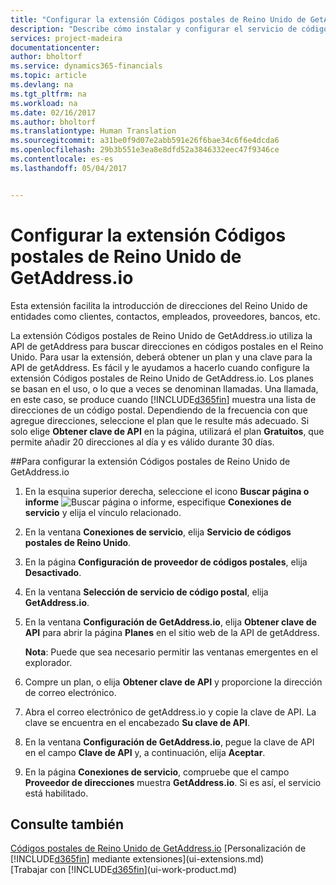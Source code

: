 ```yaml
---
title: "Configurar la extensión Códigos postales de Reino Unido de GetAddress.io | Documentos de Microsoft"
description: "Describe cómo instalar y configurar el servicio de códigos postales para importar direcciones del Reino Unido"
services: project-madeira
documentationcenter: 
author: bholtorf
ms.service: dynamics365-financials
ms.topic: article
ms.devlang: na
ms.tgt_pltfrm: na
ms.workload: na
ms.date: 02/16/2017
ms.author: bholtorf
ms.translationtype: Human Translation
ms.sourcegitcommit: a31be0f9d07e2abb591e26f6bae34c6f6e4dcda6
ms.openlocfilehash: 29b3b551e3ea8e8dfd52a3846332eec47f9346ce
ms.contentlocale: es-es
ms.lasthandoff: 05/04/2017


---
```

# <a name="set-up-the-getaddressio-uk-postcodes-extension"></a>Configurar la extensión Códigos postales de Reino Unido de GetAddress.io
Esta extensión facilita la introducción de direcciones del Reino Unido de entidades como clientes, contactos, empleados, proveedores, bancos, etc. 

La extensión Códigos postales de Reino Unido de GetAddress.io utiliza la API de getAddress para buscar direcciones en códigos postales en el Reino Unido. Para usar la extensión, deberá obtener un plan y una clave para la API de getAddress. Es fácil y le ayudamos a hacerlo cuando configure la extensión Códigos postales de Reino Unido de GetAddress.io. Los planes se basan en el uso, o lo que a veces se denominan llamadas. Una llamada, en este caso, se produce cuando [!INCLUDE[d365fin](includes/d365fin_md.md)] muestra una lista de direcciones de un código postal. Dependiendo de la frecuencia con que agregue direcciones, seleccione el plan que le resulte más adecuado. Si solo elige **Obtener clave de API** en la página, utilizará el plan **Gratuitos**, que permite añadir 20 direcciones al día y es válido durante 30 días. 

##<a name="to-set-up-the-getaddressio-uk-postcodes-extension"></a>Para configurar la extensión Códigos postales de Reino Unido de GetAddress.io 
1. En la esquina superior derecha, seleccione el icono **Buscar página o informe** ![Buscar página o informe](media/ui-search/search_small.png "Icono Buscar página o informe"), especifique **Conexiones de servicio** y elija el vínculo relacionado.  
2. En la ventana **Conexiones de servicio**, elija **Servicio de códigos postales de Reino Unido**.
3. En la página **Configuración de proveedor de códigos postales**, elija **Desactivado**.
4. En la ventana **Selección de servicio de código postal**, elija **GetAddress.io**.
5. En la ventana **Configuración de GetAddress.io**, elija **Obtener clave de API** para abrir la página **Planes** en el sitio web de la API de getAddress.  

    **Nota**: Puede que sea necesario permitir las ventanas emergentes en el explorador.
6. Compre un plan, o elija **Obtener clave de API** y proporcione la dirección de correo electrónico.
7. Abra el correo electrónico de getAddress.io y copie la clave de API. La clave se encuentra en el encabezado **Su clave de API**.
8. En la ventana **Configuración de GetAddress.io**, pegue la clave de API en el campo **Clave de API** y, a continuación, elija **Aceptar**.
9. En la página **Conexiones de servicio**, compruebe que el campo **Proveedor de direcciones** muestra **GetAddress.io**. Si es así, el servicio está habilitado.

## <a name="see-also"></a>Consulte también
[Códigos postales de Reino Unido de GetAddress.io](ui-extensions-getaddressio.md) [Personalización de [!INCLUDE[d365fin](includes/d365fin_md.md)] mediante extensiones](ui-extensions.md)  
[Trabajar con [!INCLUDE[d365fin](includes/d365fin_md.md)](ui-work-product.md)
